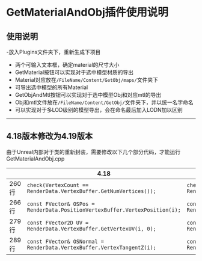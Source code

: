 ﻿# GetMaterialAndObj插件使用说明

## 使用说明
-放入Plugins文件夹下，重新生成下项目

- 两个可输入文本框，确定material的尺寸大小
- GetMaterial按钮可以实现对于选中模型材质的导出
- Material对应放在`/FileName/Content/GetObj/maps/`文件夹下
- 可导出选中模型的所有Material
- GetObjAndMtl按钮可以实现对于选中模型Obj和对应mtl的导出
- Obj和mtl文件放在`/FileName/Content/GetObj/`文件夹下，并以统一名字命名
- 可以实现对于多LOD级别的模型导出，会在命名最后加入LODN加以区别

-------------------
## 4.18版本修改为4.19版本
由于Unreal内部对于类的重新封装，需要修改以下几个部分代码，才能运行
GetMaterialAndObj.cpp

| |4.18     | 4.19|
|-|-------- | -------- |
260行|`check(VertexCount == RenderData.VertexBuffer.GetNumVertices());`|`check(VertexCount == RenderData.VertexBuffers.StaticMeshVertexBuffer.GetNumVertices());`|
266行|`const FVector& OSPos = RenderData.PositionVertexBuffer.VertexPosition(i);`|`const FVector& OSPos = RenderData.VertexBuffers.PositionVertexBuffer.VertexPosition(i);`|
279行|`const FVector2D UV = RenderData.VertexBuffer.GetVertexUV(i, 0);`|`const FVector2D UV = RenderData.VertexBuffers.StaticMeshVertexBuffer.GetVertexUV(i, 0);`|
289行|`const FVector& OSNormal = RenderData.VertexBuffer.VertexTangentZ(i);`|`const FVector& OSNormal = RenderData.VertexBuffers.StaticMeshVertexBuffer.VertexTangentZ(i);`|
